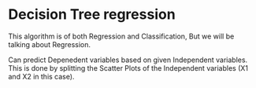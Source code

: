 # Decision Tree regression
 This algorithm is of both Regression and Classification, But we will be talking about Regression.
  
 Can predict Depenedent variables based on given Independent variables. This is done by splitting the Scatter Plots of the    Independent variables (X1 and X2 in this case).
 
  
